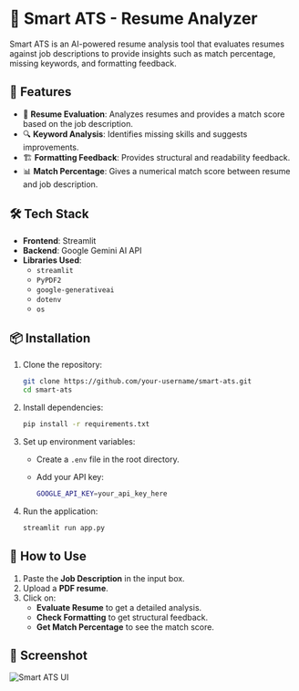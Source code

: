 # 📝 Smart ATS - Resume Analyzer

Smart ATS is an AI-powered resume analysis tool that evaluates resumes against job descriptions to provide insights such as match percentage, missing keywords, and formatting feedback.

## 🚀 Features

- 📄 **Resume Evaluation**: Analyzes resumes and provides a match score based on the job description.
- 🔍 **Keyword Analysis**: Identifies missing skills and suggests improvements.
- 🏗 **Formatting Feedback**: Provides structural and readability feedback.
- 📊 **Match Percentage**: Gives a numerical match score between resume and job description.

## 🛠️ Tech Stack

- **Frontend**: Streamlit
- **Backend**: Google Gemini AI API
- **Libraries Used**:
  - `streamlit`
  - `PyPDF2`
  - `google-generativeai`
  - `dotenv`
  - `os`

## 📦 Installation

1. Clone the repository:

   ```sh
   git clone https://github.com/your-username/smart-ats.git
   cd smart-ats
   ```

2. Install dependencies:

   ```sh
   pip install -r requirements.txt
   ```

3. Set up environment variables:

   - Create a `.env` file in the root directory.
   - Add your API key:

     ```sh
     GOOGLE_API_KEY=your_api_key_here
     ```

4. Run the application:

   ```sh
   streamlit run app.py
   ```

## 🎯 How to Use

1. Paste the **Job Description** in the input box.
2. Upload a **PDF resume**.
3. Click on:
   - **Evaluate Resume** to get a detailed analysis.
   - **Check Formatting** to get structural feedback.
   - **Get Match Percentage** to see the match score.

## 📸 Screenshot

![Smart ATS UI](![image](https://github.com/user-attachments/assets/dd6b7d0a-ac66-43bb-a6b6-65325315d4dc)
)

